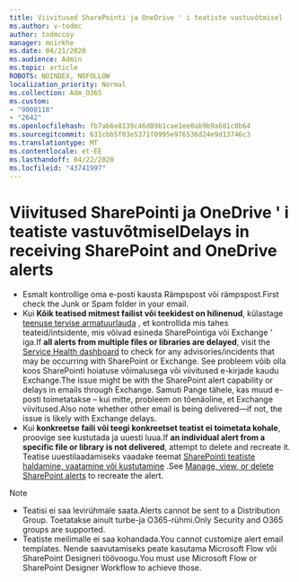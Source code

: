 ```yaml
---
title: Viivitused SharePointi ja OneDrive ' i teatiste vastuvõtmisel
ms.author: v-todmc
author: todmccoy
manager: mnirkhe
ms.date: 04/21/2020
ms.audience: Admin
ms.topic: article
ROBOTS: NOINDEX, NOFOLLOW
localization_priority: Normal
ms.collection: Adm_O365
ms.custom:
- "9000118"
- "2642"
ms.openlocfilehash: fb7ab6e8139c46d89b1cae1ee0ab9b9a601c8b64
ms.sourcegitcommit: 631cbb5f03e5371f0995e976536d24e9d13746c3
ms.translationtype: MT
ms.contentlocale: et-EE
ms.lasthandoff: 04/22/2020
ms.locfileid: "43741997"
---
```

# <a name="delays-in-receiving-sharepoint-and-onedrive-alerts"></a><span data-ttu-id="71104-102">Viivitused SharePointi ja OneDrive ' i teatiste vastuvõtmisel</span><span class="sxs-lookup"><span data-stu-id="71104-102">Delays in receiving SharePoint and OneDrive alerts</span></span>

- <span data-ttu-id="71104-103">Esmalt kontrollige oma e-posti kausta Rämpspost või rämpspost.</span><span class="sxs-lookup"><span data-stu-id="71104-103">First check the Junk or Spam folder in your email.</span></span>
- <span data-ttu-id="71104-104">Kui **Kõik teatised mitmest failist või teekidest on hilinenud**, külastage [teenuse tervise armatuurlauda](https://portal.office.com/adminportal/home?ref=/servicehealth) , et kontrollida mis tahes teateid/intsidente, mis võivad esineda SharePointiga või Exchange ' iga.</span><span class="sxs-lookup"><span data-stu-id="71104-104">If **all alerts from multiple files or libraries are delayed**, visit the [Service Health dashboard](https://portal.office.com/adminportal/home?ref=/servicehealth) to check for any advisories/incidents that may be occurring with SharePoint or Exchange.</span></span> <span data-ttu-id="71104-105">See probleem võib olla koos SharePointi hoiatuse võimalusega või viivitused e-kirjade kaudu Exchange.</span><span class="sxs-lookup"><span data-stu-id="71104-105">The issue might be with the SharePoint alert capability or delays in emails through Exchange.</span></span> <span data-ttu-id="71104-106">Samuti Pange tähele, kas muud e-posti toimetatakse – kui mitte, probleem on tõenäoline, et Exchange viivitused.</span><span class="sxs-lookup"><span data-stu-id="71104-106">Also note whether other email is being delivered—if not, the issue is likely with Exchange delays.</span></span>
- <span data-ttu-id="71104-107">Kui **konkreetse faili või teegi konkreetset teatist ei toimetata kohale**, proovige see kustutada ja uuesti luua.</span><span class="sxs-lookup"><span data-stu-id="71104-107">If **an individual alert from a specific file or library is not delivered**, attempt to delete and recreate it.</span></span> <span data-ttu-id="71104-108">Teatise uuestilaadamiseks vaadake teemat [SharePointi teatiste haldamine, vaatamine või kustutamine](https://support.microsoft.com/office/manage-view-or-delete-sharepoint-alerts-99dfb19c-9a90-4a8c-aba1-aa8c8afb0de2) .</span><span class="sxs-lookup"><span data-stu-id="71104-108">See [Manage, view, or delete SharePoint alerts](https://support.microsoft.com/office/manage-view-or-delete-sharepoint-alerts-99dfb19c-9a90-4a8c-aba1-aa8c8afb0de2) to recreate the alert.</span></span>

> [!NOTE]
> - <span data-ttu-id="71104-109">Teatisi ei saa levirühmale saata.</span><span class="sxs-lookup"><span data-stu-id="71104-109">Alerts cannot be sent to a Distribution Group.</span></span> <span data-ttu-id="71104-110">Toetatakse ainult turbe-ja O365-rühmi.</span><span class="sxs-lookup"><span data-stu-id="71104-110">Only Security and O365 groups are supported.</span></span>
> - <span data-ttu-id="71104-111">Teatiste meilimalle ei saa kohandada.</span><span class="sxs-lookup"><span data-stu-id="71104-111">You cannot customize alert email templates.</span></span> <span data-ttu-id="71104-112">Nende saavutamiseks peate kasutama Microsoft Flow või SharePoint Designeri töövoogu.</span><span class="sxs-lookup"><span data-stu-id="71104-112">You must use Microsoft Flow or SharePoint Designer Workflow to achieve those.</span></span>
